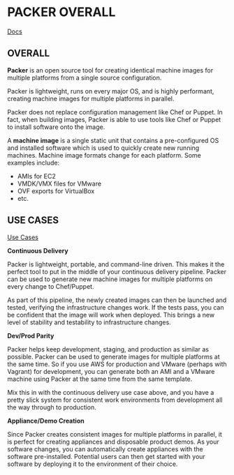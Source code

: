 # PACKER OVERALL

[Docs](https://www.packer.io/intro/index.html)



## OVERALL


**Packer** is an open source tool for creating identical machine images for multiple platforms from a single source configuration. 

Packer is lightweight, runs on every major OS, and is highly performant, creating machine images for multiple platforms in parallel. 

Packer does not replace configuration management like Chef or Puppet. In fact, when building images, Packer is able to use tools like Chef or Puppet to install software onto the image.

A **machine image** is a single static unit that contains a pre-configured OS and installed software which is used to quickly create new running machines. Machine image formats change for each platform. Some examples include:
  - AMIs for EC2
  - VMDK/VMX files for VMware
  - OVF exports for VirtualBox
  - etc.



## USE CASES

[Use Cases](https://www.packer.io/intro/use-cases.html)


**Continuous Delivery**

Packer is lightweight, portable, and command-line driven. This makes it the perfect tool to put in the middle of your continuous delivery pipeline. Packer can be used to generate new machine images for multiple platforms on every change to Chef/Puppet.

As part of this pipeline, the newly created images can then be launched and tested, verifying the infrastructure changes work. If the tests pass, you can be confident that the image will work when deployed. This brings a new level of stability and testability to infrastructure changes.


**Dev/Prod Parity**

Packer helps keep development, staging, and production as similar as possible. Packer can be used to generate images for multiple platforms at the same time. So if you use AWS for production and VMware (perhaps with Vagrant) for development, you can generate both an AMI and a VMware machine using Packer at the same time from the same template.

Mix this in with the continuous delivery use case above, and you have a pretty slick system for consistent work environments from development all the way through to production.


**Appliance/Demo Creation**

Since Packer creates consistent images for multiple platforms in parallel, it is perfect for creating appliances and disposable product demos. As your software changes, you can automatically create appliances with the software pre-installed. Potential users can then get started with your software by deploying it to the environment of their choice.


































